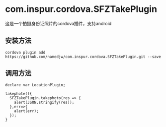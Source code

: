 
# com.inspur.cordova.SFZTakePlugin
这是一个拍摄身份证照片的cordova插件，支持android

## 安装方法
`cordova plugin add https://github.com/namedjw/com.inspur.cordova.SFZTakePlugin.git --save`

## 调用方法
```
declare var LocationPlugin;

takephote(){
  SFZTakePlugin.takephoto(res => {
    alert(JSON.stringify(res));
  },err=>{
    alert(err);
  });
}
```
